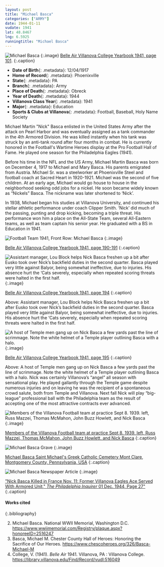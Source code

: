```yaml
---
layout: post
title: "Michael Basca"
categories: ["ARMY"]
date: 1944-01-11
vudate: 1941
lat: 48.8467
lng: 6.5925
runningtitle: "Michael Basca"
---
```


![Michael Basca](images/michaelbasca.jpg)
   {:.image}
[Belle Air Villanova College Yearbook 1941, page 101](https://library.villanova.edu/Find/Record/vudl:516049).
  {:.caption}

* **Date of Birth**{: .metadata}: 12/04/1917
* **Home of Record**{: .metadata}: Phoenixville
* **State**{: .metadata}: PA
* **Branch**{: .metadata}: Army
* **Place of Death**{: .metadata}: Obreck
* **Year of Death**{: .metadata}: 1944
* **Villanova Class Year**{: .metadata}: 1941
* **Major**{: .metadata}: Education
* **Sports & Clubs at Villanova**{: .metadata}: Football, Baseball, Holy Name Society

Michael Martin "Nick" Basca enlisted in the United States Army after the attack on Pearl Harbor and was eventually assigned as a tank commander in the 4th Armored Division. He was killed instantly when his tank was struck by an anti-tank round after four months in combat. He is currently honored in the Football's Wartime Heroes display at the Pro Football Hall of Fame. He played one season for the Philadelphia Eagles (1941).

Before his time in the NFL and the US Army, Michael Martin Basca was born on December 4, 1917 to Michael and Mary Basca. His parents emigrated from Austria. Michael Sr. was a steelworker at Phoenixville Steel and football coach at Sacred Heart in 1920-1921. Michael was the second of five children. At an early age, Michael would go house to house in the neighborhood seeking odd jobs for a nickel. He soon became widely known as “Nickels” Basca. The nickname was later shortened to ‘Nick’.

In 1938, Michael began his studies at Villanova University, and continued his stellar athletic performance under coach Clipper Smith. ‘Nick’ did much of the passing, punting and drop kicking, becoming a triple threat. His performance won him a place on the All-State Team, several All-Eastern teams, as well as team captain his senior year. He graduated with a BS in Education in 1941.


![Football Team 1941, Front Row: Michael Basca](images/BascaVUFootball1941_2.jpg)
  {:.image}

[Belle Air Villanova College Yearbook 1941, page 190-191](https://library.villanova.edu/Find/Record/vudl:516049)
  {:.caption}

![Assistant manager, Lou Block helps Nick Basca freshen up a bit after Eusko took over Nick’s backfield duties in the second quarter. Basca played very little against Balyor, being somewhat ineffective, due to injuries. His absence hurt the ‘Cats severely, especially when repeated scoring threats were halted in the first half.](images/BascaFootballVU_Baylor.jpg)
  {:.image}

[Belle Air Villanova College Yearbook 1941, page 194](https://library.villanova.edu/Find/Record/vudl:516049)
  {:.caption}

Above: Assistant manager, Lou Block helps Nick Basca freshen up a bit after Eusko took over Nick’s backfield duties in the second quarter. Basca played very little against Balyor, being somewhat ineffective, due to injuries. His absence hurt the ‘Cats severely, especially when repeated scoring threats were halted in the first half.

![A host of Temple men gang up on Nick Basca a few yards past the line of scrimmage. Note the white helmet of a Temple player outlining Basca with a halo.](images/BascaVUFootball_Temple.jpg)
  {:.image}

[Belle Air Villanova College Yearbook 1941, page 195](https://library.villanova.edu/Find/Record/vudl:516049)
  {:.caption}

Above: A host of Temple men gang up on Nick Basca a few yards past the line of scrimmage. Note the white helmet of a Temple player outlining Basca with a halo. Nick was certainly Villanova’s “angel” all season with sensational play. He played gallantly through the Temple game despite numerous injuries and on leaving he was the recipient of a spontaneous crowd salute, both from Temple and Villanova. Next fall Nick will play “big-league” professional ball with the Philadelphia team as the result of accepting one of the most attractive contracts ever advanced.

![Members of the Villanova Football team at practice Sept 8. 1939. left, Russ Mazzei, Thomas McMahon, John Buzz Howlett, and Nick Basca](images/BascaFootballTeamPractice.jpg)
  {:.image}

[Members of the Villanova Football team at practice Sept 8. 1939. left, Russ Mazzei, Thomas McMahon, John Buzz Howlett, and Nick Basca](https://www.chescoheroes.org/326/Basca-Michael-M)
  {:.caption}

![Michael Basca Grave](images/MichaelBascaGrave.jpg)
  {:.image}

[Michael Basca Saint Michael's Greek Catholic Cemetery Mont Clare, Montgomery County, Pennsylvania, USA](https://www.findagrave.com/memorial/9074732/michael-martin-basca/photo#view-photo=8642224)
  {:.caption}

![Michael Basca Newspaper Article](images/MichaelBascaPhiladelphiaInquirer.jpg)
  {:.image}

["Nick Basca Killed in France Nov. 11: Former Villanova Eagles Ace Served With Armored Unit," _The Philadelphia Inquirer_ 01 Dec. 1944, Page 27" ](https://www.newspapers.com/clip/78682902/nick-basca-killed-in-france-nov-11/)
  {:.caption}

#### Works cited

{:.bibliography}

2. Michael Basca. National WWII Memorial, Washington D.C. <https://www.wwiimemorial.com/Registry/plaque.aspx?honoreeID=2516247>
3. Basca, Michael M. Chester County Hall of Heroes: Honoring the Sacrifice of Our Heroes. <https://www.chescoheroes.org/326/Basca-Michael-M>
3. College, V. (1941). _Belle Air_ 1941. Villanova, PA : Villanova College. <https://library.villanova.edu/Find/Record/vudl:516049>
